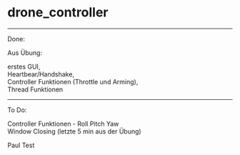 # drone_controller

-------------------------

Done:

Aus Übung:

erstes GUI,  
Heartbear/Handshake,  
Controller Funktionen (Throttle und Arming),  
Thread Funktionen  

-------------------------

To Do:

Controller Funktionen - Roll Pitch Yaw  
Window Closing (letzte 5 min aus der Übung)


Paul Test